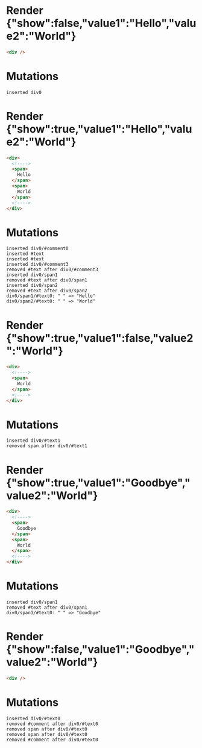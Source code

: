 # Render {"show":false,"value1":"Hello","value2":"World"}
```html
<div />
```

# Mutations
```
inserted div0
```


# Render {"show":true,"value1":"Hello","value2":"World"}
```html
<div>
  <!---->
  <span>
    Hello
  </span>
  <span>
    World
  </span>
  <!---->
</div>
```

# Mutations
```
inserted div0/#comment0
inserted #text
inserted #text
inserted div0/#comment3
removed #text after div0/#comment3
inserted div0/span1
removed #text after div0/span1
inserted div0/span2
removed #text after div0/span2
div0/span1/#text0: " " => "Hello"
div0/span2/#text0: " " => "World"
```


# Render {"show":true,"value1":false,"value2":"World"}
```html
<div>
  <!---->
  <span>
    World
  </span>
  <!---->
</div>
```

# Mutations
```
inserted div0/#text1
removed span after div0/#text1
```


# Render {"show":true,"value1":"Goodbye","value2":"World"}
```html
<div>
  <!---->
  <span>
    Goodbye
  </span>
  <span>
    World
  </span>
  <!---->
</div>
```

# Mutations
```
inserted div0/span1
removed #text after div0/span1
div0/span1/#text0: " " => "Goodbye"
```


# Render {"show":false,"value1":"Goodbye","value2":"World"}
```html
<div />
```

# Mutations
```
inserted div0/#text0
removed #comment after div0/#text0
removed span after div0/#text0
removed span after div0/#text0
removed #comment after div0/#text0
```